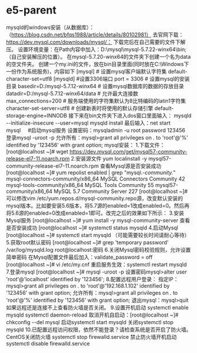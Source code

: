 # e5-parent
mysqld的windows安装（从数据库）：（https://blog.csdn.net/bfqs1988/article/details/80102981）
	去官网下载：https://dev.mysql.com/downloads/mysql/：
	下载完后在自己需要的文件下解压。
	设置环境变量：在Path内容中加入：D:\mysql\mysql-5.7.22-winx64\bin;（自己安装解压的位置）。
	在mysql-5.7.20-winx64的文件夹下创建一个名为data的空文件夹。
	创建一个my.ini的文件，放在bin目录里面(同时放在C:\Windows下一份作为系统服务)，内容如下
	[mysql]
	# 设置mysql客户端默认字符集
	default-character-set=utf8 
	[mysqld]
	#设置3306端口
	port = 3306 
	# 设置mysql的安装目录
	basedir=D:/mysql-5.7.12-winx64
	# 设置mysql数据库的数据的存放目录
	datadir=D:/mysql-5.7.12-winx64/data
	# 允许最大连接数
	max_connections=200
	# 服务端使用的字符集默认为8比特编码的latin1字符集
	character-set-server=utf8
	# 创建新表时将使用的默认存储引擎
	default-storage-engine=INNODB
	接下来在bin文件夹下进入dos窗口里面输入：
	mysqld --initialize-insecure --user=mysql
	mysqld install
	最后输入：net start mysql     #启动mysql服务
	设置密码：mysqladmin -u root password 123456
	登录mysql -uroot -p
	允许所有：mysql>grant all privileges on *.* to 'root'@'%' identified by '123456' with grant option;
  mysql安装：
	1.下载文件：
		[root@localhost ~]# wget https://dev.mysql.com/get/mysql57-community-release-el7-11.noarch.rpm
	2.安装源文件
		yum localinstall -y mysql57-community-release-el7-11.noarch.rpm
		查看Mysql源是否安装成功
		[root@localhost ~]# yum repolist enabled | grep "mysql.*-community.*"
		mysql-connectors-community/x86_64        MySQL Connectors Community           42
		mysql-tools-community/x86_64             MySQL Tools Community                55
		mysql57-community/x86_64                 MySQL 5.7 Community Server          227
		[root@localhost ~]#
		可以修改vim /etc/yum.repos.d/mysql-community.repo源，改变默认安装的mysql版本。比如要安装5.6版本，将5.7源的enabled=1改成enabled=0。然后再将5.6源的enabled=0改成enabled=1即可。改完之后的效果如下所示：
	3.安装Mysql服务
		[root@localhost ~]# yum install -y mysql-community-server
		查看是否安装成功
		[root@localhost ~]# systemctl status mysqld
	4.启动Mysql
		[root@localhost ~]# systemctl start mysqld	（可能需要较长时间请耐心等待）	
	5.获取root默认密码
		[root@localhost ~]# grep 'temporary password' /var/log/mysqld.log
		root@localhost:密码
	6.关闭Mysql密码校验规则，允许设置简单密码
		在Mysql配置文件最后加入：validate_password = off
		[root@localhost ~]# vi /etc/my.cnf
		重启服务生效：systemctl restart mysqld
	7.登录mysql
		[root@localhost ~]# mysql -uroot -p
		设置密码mysql>alter user 'root'@'localhost' identified by '123456';
	8.配置远程用户登录：
		指定IP：mysql>grant all privileges on *.* to 'root'@'192.168.1.102' identified by '123456' with grant option;
		允许所有：mysql>grant all privileges on *.* to 'root'@'%' identified by '123456' with grant option;
		退出mysql：mysql>quit
		如果远程还是连接不上查看防火墙是否关闭。
	9.设置开机启动
		systemctl enable mysqld
		systemctl daemon-reload
		取消开机自启动：[root@localhost ~]# chkconfig --del mysql
	启动systemctl start mysqld
	关闭systemctl stop mysqld
	10.已配置远程访问权限，依然不能登录？请检查系统是否开启了防火墙。
		CentOS关闭防火墙
		systemctl stop firewalld.service
		禁止防火墙开机启动
		systemctl disable firewalld.service

